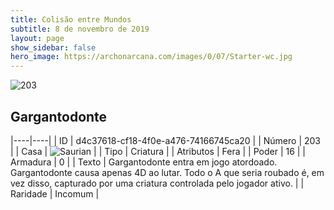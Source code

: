 ```yaml
---
title: Colisão entre Mundos
subtitle: 8 de novembro de 2019
layout: page
show_sidebar: false
hero_image: https://archonarcana.com/images/0/07/Starter-wc.jpg
---
```


![203](https://cdn.keyforgegame.com/media/card_front/pt/452_203_8MQ96V737H8F_pt.png)

## Gargantodonte

|----|----|
| ID | d4c37618-cf18-4f0e-a476-74166745ca20 |
| Número | 203 |
| Casa | ![Saurian](https://archonarcana.com/images/thumb/9/9e/Saurian_P.png/22px-Saurian_P.png "Sauro") |
| Tipo | Criatura |
| Atributos | Fera |
| Poder | 16 |
| Armadura | 0 |
| Texto | Gargantodonte entra em jogo atordoado. Gargantodonte causa apenas 4D ao lutar.Todo o A que seria roubado é, em vez disso, capturado por uma criatura controlada pelo jogador ativo. |
| Raridade | Incomum |
